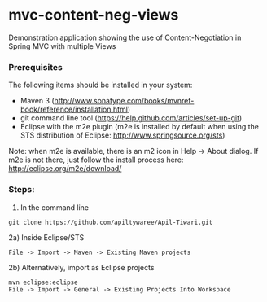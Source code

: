 # mvc-content-neg-views

Demonstration application showing the use of Content-Negotiation in Spring MVC with
multiple Views

### Prerequisites

The following items should be installed in your system:
* Maven 3 (http://www.sonatype.com/books/mvnref-book/reference/installation.html)
* git command line tool (https://help.github.com/articles/set-up-git)
* Eclipse with the m2e plugin (m2e is installed by default when using the STS distribution of Eclipse: http://www.springsource.org/sts)

Note: when m2e is available, there is an m2 icon in Help -> About dialog.
If m2e is not there, just follow the install process here: http://eclipse.org/m2e/download/


### Steps:

1) In the command line
```
git clone https://github.com/apiltywaree/Apil-Tiwari.git
```
2a) Inside Eclipse/STS
```
File -> Import -> Maven -> Existing Maven projects
```
2b) Alternatively, import as Eclipse projects
```
mvn eclipse:eclipse
File -> Import -> General -> Existing Projects Into Workspace
